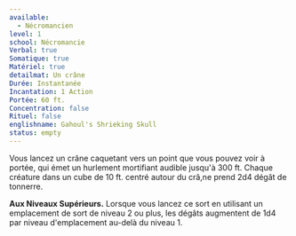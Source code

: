 ```yaml
---
available:
  - Nécromancien
level: 1
school: Nécromancie
Verbal: true
Somatique: true
Matériel: true
detailmat: Un crâne
Durée: Instantanée
Incantation: 1 Action
Portée: 60 ft.
Concentration: false
Rituel: false
englishname: Gahoul's Shrieking Skull
status: empty
---
```

Vous lancez un crâne caquetant vers un point que vous pouvez voir à portée, qui émet un hurlement mortifiant audible jusqu'à 300 ft. Chaque créature dans un cube de 10 ft. centré autour du crâ,ne prend 2d4 dégât de tonnerre.

__Aux Niveaux Supérieurs.__ Lorsque vous lancez ce sort en utilisant un emplacement de sort de niveau 2 ou plus, les dégâts augmentent de 1d4 par niveau d'emplacement au-delà du niveau 1.